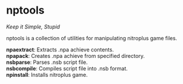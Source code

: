 nptools
=======

*Keep it Simple, Stupid*

nptools is a collection of utilities for manipulating nitroplus game files.

**npaextract**: Extracts .npa achieve contents.  
**npapack**: Creates .npa achieve from specified directory.  
**nsbparse**: Parses .nsb script file.  
**nsbcompile**: Compiles script file into .nsb format.  
**npinstall**: Installs nitroplus game.  
